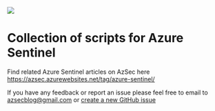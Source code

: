 <a href="https://www.buymeacoffee.com/azsec"><img src="https://img.buymeacoffee.com/button-api/?text=Buy me a coffee&emoji=🍺&slug=medheeraj&button_colour=FFDD00&font_colour=000000&font_family=Cookie&outline_colour=000000&coffee_colour=ffffff"></a>


# Collection of scripts for Azure Sentinel

Find related Azure Sentinel articles on AzSec here https://azsec.azurewebsites.net/tag/azure-sentinel/

If you have any feedback or report an issue please feel free to email to azsecblog@gmail.com or [create a new GitHub issue](https://github.com/azsec/azure-sentinel-tools/issues/new)
